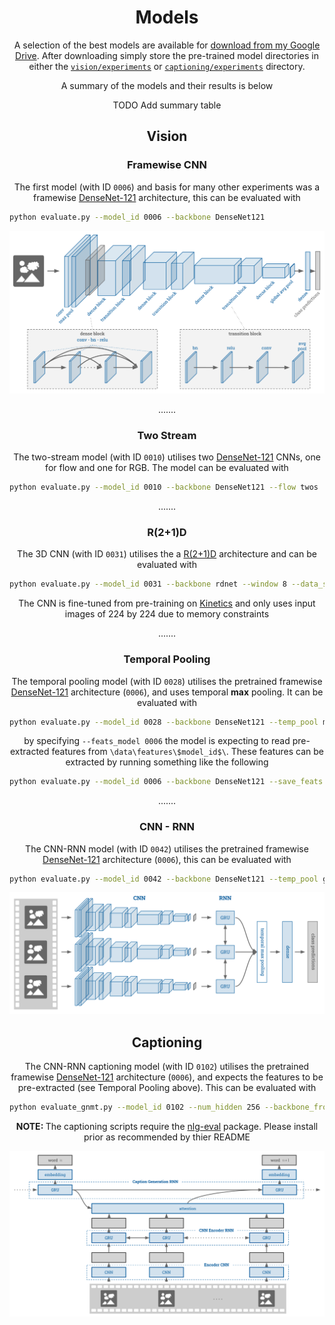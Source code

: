 <h1 align="center">Models</h1>
<p align="center">A selection of the best models are available for <a href="https://drive.google.com/open?id=1vODBn10jtQ_MEpxdKXLlG6h0j0JchTBD">download from my Google Drive</a>. After downloading simply store the pre-trained model directories in either the <a href="vision/experiments"><code>vision/experiments</code></a> or <a href="captioning/experiments"><code>captioning/experiments</code></a> directory.</p>
<p align="center">A summary of the models and their results is below</p>
<p align="center">TODO Add summary table</p>


<h2></h2>
<h2 align="center">Vision</h2>
<h3 align="center">Framewise CNN</h3>
<p align="center">The first model (with ID <code>0006</code>) and basis for many other experiments was a framewise <a href="https://arxiv.org/pdf/1608.06993.pdf">DenseNet-121</a> architecture, this can be evaluated with</p>


```bash
python evaluate.py --model_id 0006 --backbone DenseNet121
```

<p align="center"><img src="../img/densenet.svg"></p>


<p align="center">.......</p>
<h3 align="center">Two Stream</h3>
<p align="center">The two-stream model (with ID <code>0010</code>) utilises two <a href="https://arxiv.org/pdf/1608.06993.pdf">DenseNet-121</a> CNNs, one for flow and one for RGB. The model can be evaluated with</p>

```bash
python evaluate.py --model_id 0010 --backbone DenseNet121 --flow twos
```

<p align="center">.......</p>
<h3 align="center">R(2+1)D</h3>
<p align="center">The 3D CNN (with ID <code>0031</code>) utilises the a <a href="https://arxiv.org/pdf/1711.11248.pdf">R(2+1)D</a> architecture and can be evaluated with</p>

```bash
python evaluate.py --model_id 0031 --backbone rdnet --window 8 --data_shape 224
```

<p align="center">The CNN is fine-tuned from pre-training on <a href="https://deepmind.com/research/open-source/kinetics">Kinetics</a> and only uses input images of 224 by 224 due to memory constraints</p>


<p align="center">.......</p>
<h3 align="center">Temporal Pooling</h3>
<p align="center">The temporal pooling model (with ID <code>0028</code>) utilises the pretrained framewise <a href="https://arxiv.org/pdf/1608.06993.pdf">DenseNet-121</a> architecture (<code>0006</code>), and uses temporal <b>max</b> pooling. It can be evaluated with</p>

```bash
python evaluate.py --model_id 0028 --backbone DenseNet121 --temp_pool mean --window 15 --backbone_from_id 0006 --feats_model 0006
```

<p align="center"> by specifying <code>--feats_model 0006</code> the model is expecting to read pre-extracted features from <code>\data\features\$model_id$\</code>. These features can be extracted by running something like the following</p>

```bash
python evaluate.py --model_id 0006 --backbone DenseNet121 --save_feats
```

<p align="center">.......</p>
<h3 align="center">CNN - RNN</h3>
<p align="center">The CNN-RNN model (with ID <code>0042</code>) utilises the pretrained framewise <a href="https://arxiv.org/pdf/1608.06993.pdf">DenseNet-121</a> architecture (<code>0006</code>), this can be evaluated with</p>

```bash
python evaluate.py --model_id 0042 --backbone DenseNet121 --temp_pool gru --window 30 --backbone_from_id 0006 --feats_model 0006 --freeze_backbone
```

<p align="center"><img src="../img/cnnrnn.svg"></p>

<h2></h2>
<h2 align="center">Captioning</h2>
<p align="center">The CNN-RNN captioning model (with ID <code>0102</code>) utilises the pretrained framewise <a href="https://arxiv.org/pdf/1608.06993.pdf">DenseNet-121</a> architecture (<code>0006</code>), and expects the features to be pre-extracted (see Temporal Pooling above). This can be evaluated with</p>

```bash
python evaluate_gnmt.py --model_id 0102 --num_hidden 256 --backbone_from_id 0006 --feats_model 0006
```

<p align="center"><b>NOTE: </b>The captioning scripts require the <a href="https://github.com/Maluuba/nlg-eval">nlg-eval</a> package. Please install prior as recommended by thier README</p>

<p align="center"><img src="../img/tennis_cap.svg"></p>